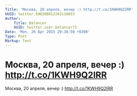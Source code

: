 ```yaml
---
Title: 'Москва, 20 апреля, вечер :) http://t.co/1KWH9Q2IRR'
UUID: twitter.590208012243116033
Author:
    Title: Balancer
    UUID: twitter.user.balancer73
Date: 'Mon, 20 Apr 2015 20:38:50 +0300'
Type: Post
Markup: Text
---
```


# Москва, 20 апреля, вечер :) http://t.co/1KWH9Q2IRR

Москва, 20 апреля, вечер :) http://t.co/1KWH9Q2IRR